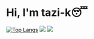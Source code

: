 # Hi, I'm tazi-k😴
[![Top Langs](https://github-readme-stats.vercel.app/api/top-langs/?username=tazi-k&exclude_repo=My_LP,KYOSAKU)](https://github.com/tazi-k/tazi-k)
![](https://github-readme-stats.vercel.app/api?username=tazi-k)
[![](https://raw.githubusercontent.com/tazi-k/tazi-k/main/profile-summary-card-output/nord_dark/1-repos-per-language.svg)](https://github.com/vn7n24fzkq/github-profile-summary-cards)
